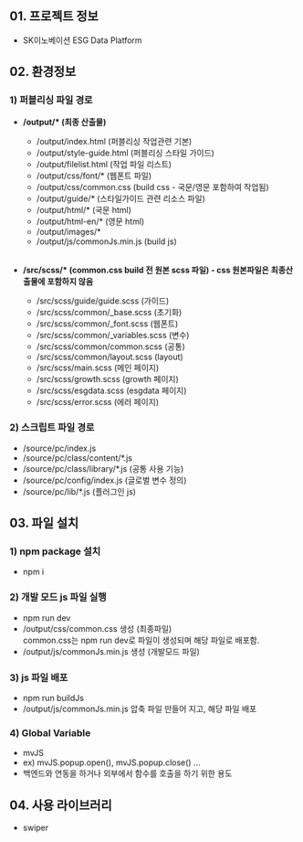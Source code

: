 ## 01. 프로젝트 정보
- SK이노베이션 ESG Data Platform

## 02. 환경정보
### 1) 퍼블리싱 파일 경로
- **/output/\* (최종 산출물)**
  - /output/index.html (퍼블리싱 작업관련 기본)
  - /output/style-guide.html (퍼블리싱 스타일 가이드)
  - /output/filelist.html (작업 파일 리스트)
  - /output/css/font/\* (웹폰트 파일)
  - /output/css/common.css (build css - 국문/영문 포함하여 작업됨)
  - /output/guide/\* (스타일가이드 관련 리소스 파일)
  - /output/html/\* (국문 html)
  - /output/html-en/\* (영문 html)
  - /output/images/\*
  - /output/js/commonJs.min.js (build js)
<br><br>

- **/src/scss/\* (common.css build 전 원본 scss 파일) - css 원본파일은 최종산출물에 포함하지 않음**
  - /src/scss/guide/guide.scss (가이드)
  - /src/scss/common/_base.scss (초기화)
  - /src/scss/common/_font.scss (웹폰트)
  - /src/scss/common/_variables.scss (변수)
  - /src/scss/common/common.scss (공통)
  - /src/scss/common/layout.scss (layout)
  - /src/scss/main.scss (메인 페이지)
  - /src/scss/growth.scss (growth 페이지)
  - /src/scss/esgdata.scss (esgdata 페이지)
  - /src/scss/error.scss (에러 페이지)

### 2) 스크립트 파일 경로
- /source/pc/index.js
- /source/pc/class/content/\*.js
- /source/pc/class/library/\*.js (공통 사용 기능)
- /source/pc/config/index.js (글로벌 변수 정의)
- /source/pc/lib/\*.js (플러그인 js)


## 03. 파일 설치
### 1) npm package 설치
- npm i

### 2) 개발 모드 js 파일 실행
- npm run dev
- /output/css/common.css 생성 (최종파일)<br>
  common.css는 npm run dev로 파일이 생성되며 해당 파일로 배포함.
- /output/js/commonJs.min.js 생성 (개발모드 파일)

### 3) js 파일 배포
- npm run buildJs
- /output/js/commonJs.min.js 압축 파일 만들어 지고, 해당 파일 배포

### 4) Global Variable
- mvJS
- ex) mvJS.popup.open(), mvJS.popup.close() ...
- 백엔드와 연동을 하거나 외부에서 함수를 호출을 하기 위한 용도

## 04. 사용 라이브러리
- swiper
<br><br>
